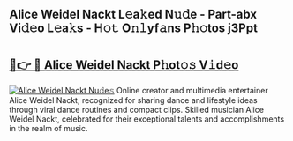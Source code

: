## Alice Weidel Nackt L𝚎a𝚔ed N𝚞𝚍e - Part-abx Vi𝚍𝚎o L𝚎a𝚔s - H𝚘𝚝 O𝚗𝚕yf𝚊ns P𝚑𝚘tos j3Ppt

# <h2><a href="http://kf54uy4.oniu.top/?m=Alice+Weidel+Nackt">🔗👉 🔴 Alice Weidel Nackt P𝚑ot𝚘𝚜 V𝚒d𝚎o</a></h2>

[![Alice Weidel Nackt Nu𝚍e𝚜](https://i.imgur.com/0qMVB7G.gif)](http://kf54uy4.oniu.top/?m=Alice+Weidel+Nackt)
Online creator and multimedia entertainer Alice Weidel Nackt, recognized for sharing dance and lifestyle ideas through viral dance routines and compact clips. Skilled musician Alice Weidel Nackt, celebrated for their exceptional talents and accomplishments in the realm of music.  
